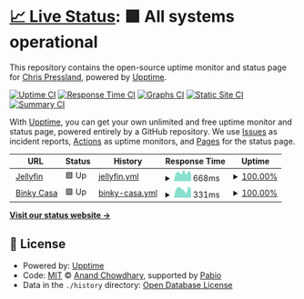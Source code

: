 # [📈 Live Status](https://status.cpressland.io): <!--live status--> **🟩 All systems operational**

This repository contains the open-source uptime monitor and status page for [Chris Pressland](https://www.cpressland.io/), powered by [Upptime](https://github.com/upptime/upptime).

[![Uptime CI](https://github.com/cpressland/upptime/workflows/Uptime%20CI/badge.svg)](https://github.com/cpressland/upptime/actions?query=workflow%3A%22Uptime+CI%22)
[![Response Time CI](https://github.com/cpressland/upptime/workflows/Response%20Time%20CI/badge.svg)](https://github.com/cpressland/upptime/actions?query=workflow%3A%22Response+Time+CI%22)
[![Graphs CI](https://github.com/cpressland/upptime/workflows/Graphs%20CI/badge.svg)](https://github.com/cpressland/upptime/actions?query=workflow%3A%22Graphs+CI%22)
[![Static Site CI](https://github.com/cpressland/upptime/workflows/Static%20Site%20CI/badge.svg)](https://github.com/cpressland/upptime/actions?query=workflow%3A%22Static+Site+CI%22)
[![Summary CI](https://github.com/cpressland/upptime/workflows/Summary%20CI/badge.svg)](https://github.com/cpressland/upptime/actions?query=workflow%3A%22Summary+CI%22)

With [Upptime](https://upptime.js.org), you can get your own unlimited and free uptime monitor and status page, powered entirely by a GitHub repository. We use [Issues](https://github.com/cpressland/upptime/issues) as incident reports, [Actions](https://github.com/cpressland/upptime/actions) as uptime monitors, and [Pages](https://status.cpressland.io) for the status page.

<!--start: status pages-->
<!-- This summary is generated by Upptime (https://github.com/upptime/upptime) -->
<!-- Do not edit this manually, your changes will be overwritten -->
<!-- prettier-ignore -->
| URL | Status | History | Response Time | Uptime |
| --- | ------ | ------- | ------------- | ------ |
| <img alt="" src="https://icons.duckduckgo.com/ip3/jellyfin.cpressland.io.ico" height="13"> [Jellyfin](https://jellyfin.cpressland.io/web/) | 🟩 Up | [jellyfin.yml](https://github.com/cpressland/upptime/commits/HEAD/history/jellyfin.yml) | <details><summary><img alt="Response time graph" src="./graphs/jellyfin/response-time-week.png" height="20"> 668ms</summary><br><a href="https://status.cpressland.io/history/jellyfin"><img alt="Response time 693" src="https://img.shields.io/endpoint?url=https%3A%2F%2Fraw.githubusercontent.com%2Fcpressland%2Fupptime%2FHEAD%2Fapi%2Fjellyfin%2Fresponse-time.json"></a><br><a href="https://status.cpressland.io/history/jellyfin"><img alt="24-hour response time 613" src="https://img.shields.io/endpoint?url=https%3A%2F%2Fraw.githubusercontent.com%2Fcpressland%2Fupptime%2FHEAD%2Fapi%2Fjellyfin%2Fresponse-time-day.json"></a><br><a href="https://status.cpressland.io/history/jellyfin"><img alt="7-day response time 668" src="https://img.shields.io/endpoint?url=https%3A%2F%2Fraw.githubusercontent.com%2Fcpressland%2Fupptime%2FHEAD%2Fapi%2Fjellyfin%2Fresponse-time-week.json"></a><br><a href="https://status.cpressland.io/history/jellyfin"><img alt="30-day response time 652" src="https://img.shields.io/endpoint?url=https%3A%2F%2Fraw.githubusercontent.com%2Fcpressland%2Fupptime%2FHEAD%2Fapi%2Fjellyfin%2Fresponse-time-month.json"></a><br><a href="https://status.cpressland.io/history/jellyfin"><img alt="1-year response time 693" src="https://img.shields.io/endpoint?url=https%3A%2F%2Fraw.githubusercontent.com%2Fcpressland%2Fupptime%2FHEAD%2Fapi%2Fjellyfin%2Fresponse-time-year.json"></a></details> | <details><summary><a href="https://status.cpressland.io/history/jellyfin">100.00%</a></summary><a href="https://status.cpressland.io/history/jellyfin"><img alt="All-time uptime 99.05%" src="https://img.shields.io/endpoint?url=https%3A%2F%2Fraw.githubusercontent.com%2Fcpressland%2Fupptime%2FHEAD%2Fapi%2Fjellyfin%2Fuptime.json"></a><br><a href="https://status.cpressland.io/history/jellyfin"><img alt="24-hour uptime 100.00%" src="https://img.shields.io/endpoint?url=https%3A%2F%2Fraw.githubusercontent.com%2Fcpressland%2Fupptime%2FHEAD%2Fapi%2Fjellyfin%2Fuptime-day.json"></a><br><a href="https://status.cpressland.io/history/jellyfin"><img alt="7-day uptime 100.00%" src="https://img.shields.io/endpoint?url=https%3A%2F%2Fraw.githubusercontent.com%2Fcpressland%2Fupptime%2FHEAD%2Fapi%2Fjellyfin%2Fuptime-week.json"></a><br><a href="https://status.cpressland.io/history/jellyfin"><img alt="30-day uptime 100.00%" src="https://img.shields.io/endpoint?url=https%3A%2F%2Fraw.githubusercontent.com%2Fcpressland%2Fupptime%2FHEAD%2Fapi%2Fjellyfin%2Fuptime-month.json"></a><br><a href="https://status.cpressland.io/history/jellyfin"><img alt="1-year uptime 99.05%" src="https://img.shields.io/endpoint?url=https%3A%2F%2Fraw.githubusercontent.com%2Fcpressland%2Fupptime%2FHEAD%2Fapi%2Fjellyfin%2Fuptime-year.json"></a></details>
| <img alt="" src="https://icons.duckduckgo.com/ip3/binky.casa.ico" height="13"> [Binky Casa](https://binky.casa/) | 🟩 Up | [binky-casa.yml](https://github.com/cpressland/upptime/commits/HEAD/history/binky-casa.yml) | <details><summary><img alt="Response time graph" src="./graphs/binky-casa/response-time-week.png" height="20"> 331ms</summary><br><a href="https://status.cpressland.io/history/binky-casa"><img alt="Response time 454" src="https://img.shields.io/endpoint?url=https%3A%2F%2Fraw.githubusercontent.com%2Fcpressland%2Fupptime%2FHEAD%2Fapi%2Fbinky-casa%2Fresponse-time.json"></a><br><a href="https://status.cpressland.io/history/binky-casa"><img alt="24-hour response time 315" src="https://img.shields.io/endpoint?url=https%3A%2F%2Fraw.githubusercontent.com%2Fcpressland%2Fupptime%2FHEAD%2Fapi%2Fbinky-casa%2Fresponse-time-day.json"></a><br><a href="https://status.cpressland.io/history/binky-casa"><img alt="7-day response time 331" src="https://img.shields.io/endpoint?url=https%3A%2F%2Fraw.githubusercontent.com%2Fcpressland%2Fupptime%2FHEAD%2Fapi%2Fbinky-casa%2Fresponse-time-week.json"></a><br><a href="https://status.cpressland.io/history/binky-casa"><img alt="30-day response time 330" src="https://img.shields.io/endpoint?url=https%3A%2F%2Fraw.githubusercontent.com%2Fcpressland%2Fupptime%2FHEAD%2Fapi%2Fbinky-casa%2Fresponse-time-month.json"></a><br><a href="https://status.cpressland.io/history/binky-casa"><img alt="1-year response time 454" src="https://img.shields.io/endpoint?url=https%3A%2F%2Fraw.githubusercontent.com%2Fcpressland%2Fupptime%2FHEAD%2Fapi%2Fbinky-casa%2Fresponse-time-year.json"></a></details> | <details><summary><a href="https://status.cpressland.io/history/binky-casa">100.00%</a></summary><a href="https://status.cpressland.io/history/binky-casa"><img alt="All-time uptime 99.83%" src="https://img.shields.io/endpoint?url=https%3A%2F%2Fraw.githubusercontent.com%2Fcpressland%2Fupptime%2FHEAD%2Fapi%2Fbinky-casa%2Fuptime.json"></a><br><a href="https://status.cpressland.io/history/binky-casa"><img alt="24-hour uptime 100.00%" src="https://img.shields.io/endpoint?url=https%3A%2F%2Fraw.githubusercontent.com%2Fcpressland%2Fupptime%2FHEAD%2Fapi%2Fbinky-casa%2Fuptime-day.json"></a><br><a href="https://status.cpressland.io/history/binky-casa"><img alt="7-day uptime 100.00%" src="https://img.shields.io/endpoint?url=https%3A%2F%2Fraw.githubusercontent.com%2Fcpressland%2Fupptime%2FHEAD%2Fapi%2Fbinky-casa%2Fuptime-week.json"></a><br><a href="https://status.cpressland.io/history/binky-casa"><img alt="30-day uptime 100.00%" src="https://img.shields.io/endpoint?url=https%3A%2F%2Fraw.githubusercontent.com%2Fcpressland%2Fupptime%2FHEAD%2Fapi%2Fbinky-casa%2Fuptime-month.json"></a><br><a href="https://status.cpressland.io/history/binky-casa"><img alt="1-year uptime 99.83%" src="https://img.shields.io/endpoint?url=https%3A%2F%2Fraw.githubusercontent.com%2Fcpressland%2Fupptime%2FHEAD%2Fapi%2Fbinky-casa%2Fuptime-year.json"></a></details>

<!--end: status pages-->

[**Visit our status website →**](https://status.cpressland.io)

## 📄 License

- Powered by: [Upptime](https://github.com/upptime/upptime)
- Code: [MIT](./LICENSE) © [Anand Chowdhary](https://anandchowdhary.com), supported by [Pabio](https://pabio.com)
- Data in the `./history` directory: [Open Database License](https://opendatacommons.org/licenses/odbl/1-0/)
